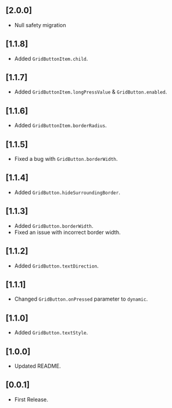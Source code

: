 ## [2.0.0]
 - Null safety migration

## [1.1.8]
- Added `GridButtonItem.child`.

## [1.1.7]
- Added `GridButtonItem.longPressValue` & `GridButton.enabled`.

## [1.1.6]
- Added `GridButtonItem.borderRadius`.

## [1.1.5]
- Fixed a bug with `GridButton.borderWidth`.

## [1.1.4]
- Added `GridButton.hideSurroundingBorder`.

## [1.1.3]
- Added `GridButton.borderWidth`.
- Fixed an issue with incorrect border width.

## [1.1.2]
- Added `GridButton.textDirection`.

## [1.1.1]
- Changed `GridButton.onPressed` parameter to `dynamic`.

## [1.1.0]
- Added `GridButton.textStyle`.

## [1.0.0]
- Updated README.

## [0.0.1]
- First Release.
